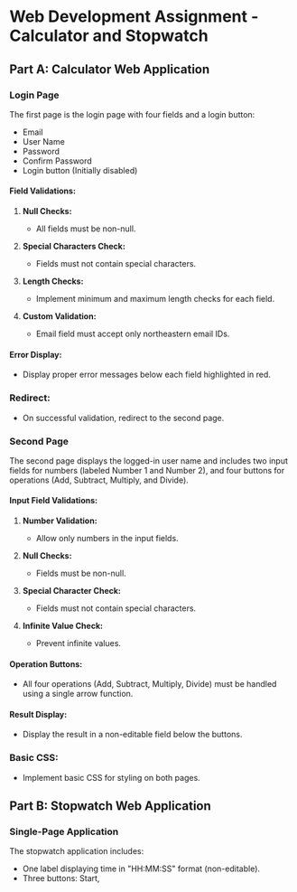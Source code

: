 # Web Development Assignment - Calculator and Stopwatch

## Part A: Calculator Web Application

### Login Page

The first page is the login page with four fields and a login button:

- Email
- User Name
- Password
- Confirm Password
- Login button (Initially disabled)

#### Field Validations:

1. **Null Checks:**
   - All fields must be non-null.

2. **Special Characters Check:**
   - Fields must not contain special characters.

3. **Length Checks:**
   - Implement minimum and maximum length checks for each field.

4. **Custom Validation:**
   - Email field must accept only northeastern email IDs.

#### Error Display:

- Display proper error messages below each field highlighted in red.

### Redirect:

- On successful validation, redirect to the second page.

### Second Page

The second page displays the logged-in user name and includes two input fields for numbers (labeled Number 1 and Number 2), and four buttons for operations (Add, Subtract, Multiply, and Divide).

#### Input Field Validations:

1. **Number Validation:**
   - Allow only numbers in the input fields.

2. **Null Checks:**
   - Fields must be non-null.

3. **Special Character Check:**
   - Fields must not contain special characters.

4. **Infinite Value Check:**
   - Prevent infinite values.

#### Operation Buttons:

- All four operations (Add, Subtract, Multiply, Divide) must be handled using a single arrow function.

#### Result Display:

- Display the result in a non-editable field below the buttons.

### Basic CSS:

- Implement basic CSS for styling on both pages.

## Part B: Stopwatch Web Application

### Single-Page Application

The stopwatch application includes:

- One label displaying time in "HH:MM:SS" format (non-editable).
- Three buttons: Start,
